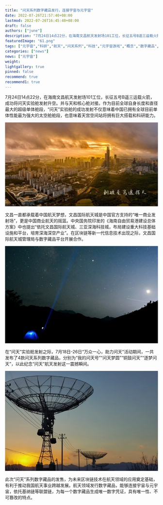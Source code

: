 ```yaml
---
title: "问天系列数字藏品发行，连接宇宙与元宇宙"
date: 2022-07-26T21:57:40+08:00
lastmod: 2022-07-26T16:45:40+08:00
draft: false
authors: ["june"]
description: "7月24日14点22分，在海南文昌航天发射场101工位，长征五号B遥三运载火箭，成功将问天实验舱发射升空，并与天和核心舱对接。作为目前全球自身长度和直径最大的超级单体舱段，“问天”实验舱的成功发射不仅意味着中国已拥有全球目前单体性能最为强大的太空舱舱段，也意味着天宫空间站将拥有巨大搭载和科研能力。"
featuredImage: "61.png"
tags: ["元宇宙","科研","航天","问天系列","科技","元宇宙游戏","概念","数字藏品","数藏"]
categories: ["news"]
news: ["元宇宙"]
weight: 
lightgallery: true
pinned: false
recommend: true
recommend1: true
---
```


7月24日14点22分，在海南文昌航天发射场101工位，长征五号B遥三运载火箭，成功将问天实验舱发射升空。并与天和核心舱对接。作为目前全球自身长度和直径最大的超级单体舱段，“问天”实验舱的成功发射不仅意味着中国已拥有全球目前单体性能最为强大的太空舱舱段，也意味着天宫空间站将拥有巨大搭载和科研能力。

![问天系列](61.png)



文昌一直都承载着中国航天梦想，文昌国际航天城是中国官方支持的“唯一商业发射场”，更是中国商业航天的摇篮。中央国务院印发的《海南自由贸易港建设总体方案》中也提出“依托文昌国际航天城、三亚深海科技城，布局建设重大科技基础设施和平台，培育深海深空产业”。在区块链等新一代信息技术出现之际，文昌国际航天城管理局与数字藏品平台开展合作。

![问天系列](62.png)



在“问天”实验舱发射之际，7月18日-26日“万众一心，助力问天”活动期间，一共发布了4款问天系列数字藏品，分别为“我的问天号”“问天梦圆”“铜鼓问天”“逐梦问天”，以此纪念“问天”航天发射这一震撼瞬间。

![问天系列](63.png)



此次“问天”系列数字藏品的发售，为未来区块链技术在航天领域的应用奠定基础，有利于推动我国航天事业跨越发展。航天领域发行数字藏品，能够连接宇宙与元宇宙，依托基纳链等联盟链，为每一个数字藏品生成唯一数字凭证，具有唯一性、不可篡改的特点。